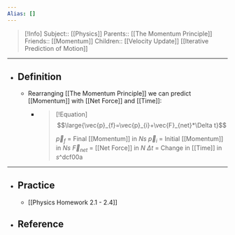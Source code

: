 ```yaml
---
Alias: []
---
```

> [!Info]
> Subject:: [[Physics]]
> Parents:: [[The Momentum Principle]]
> Friends:: [[Momentum]]
> Children:: [[Velocity Update]] [[Iterative Prediction of Motion]]
---
- ## Definition
	- Rearranging [[The Momentum Principle]] we can predict [[Momentum]] with [[Net Force]] and [[Time]]:
		- > [!Equation]
		  > $$\large{\vec{p}_{f}=\vec{p}_{i}+\vec{F}_{net}*\Delta t}$$
		  > 
		  > $\vec{p}_{f}$ = Final [[Momentum]] in $Ns$
		  > $\vec{p}_{i}$ = Initial [[Momentum]] in $Ns$
		  > $\vec{F}_{net}$ = [[Net Force]] in $N$
		  > $\Delta t$ = Change in [[Time]]  in $s$^dcf00a
---
- ## Practice
	- [[Physics Homework 2.1 - 2.4]]
- ## Reference